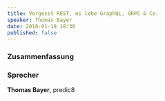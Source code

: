 ```yaml
---
title: Vergesst REST, es lebe GraphQL, GRPC & Co.
speaker: Thomas Bayer
date: 2018-01-18 18:30
published: false
---
```


### Zusammenfassung



### Sprecher

__Thomas Bayer__, predic8


